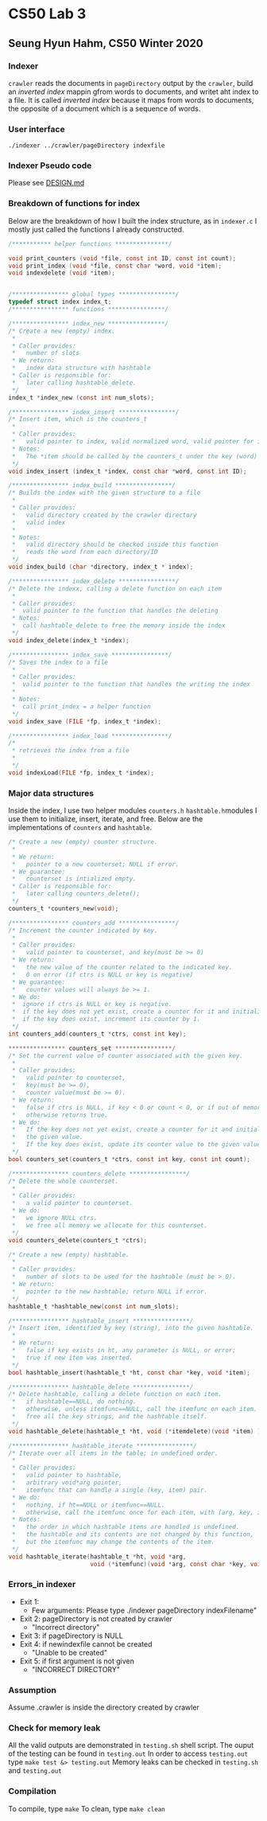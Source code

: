 # CS50 Lab 3
## Seung Hyun Hahm, CS50 Winter 2020

### Indexer
`crawler` reads the documents in `pageDirectory` output by the `crawler`, build an *inverted index* mappin gfrom words to documents, and writet aht index to a file. It is called *inverted index* because it maps from words to documents, the opposite of a document which is a sequence of words. 

### User interface
`./indexer ../crawler/pageDirectory indexfile`

### Indexer Pseudo code
Please see [DESIGN.md]() 

### Breakdown of functions for index
Below are the breakdown of how I built the index structure, as in `indexer.c` I mostly just called the functions I already constructed.

```c
/*********** helper functions ***************/

void print_counters (void *file, const int ID, const int count);
void print_index (void *file, const char *word, void *item);
void indexdelete (void *item);


/**************** global types ****************/
typedef struct index index_t;
/**************** functions ****************/

/**************** index_new ****************/
/* Create a new (empty) index.
 *
 * Caller provides:
 *   number of slots
 * We return:
 *   index data structure with hashtable
 * Caller is responsible for:
 *   later calling hashtable_delete.
 */
index_t *index_new (const int num_slots);

/**************** index_insert ****************/
/* Insert item, which is the counters_t
 *
 * Caller provides:
 *   valid pointer to index, valid normalized word, valid pointer for item.
 * Notes:
 *   The *item should be called by the counters_t under the key (word)  
 */
void index_insert (index_t *index, const char *word, const int ID);

/**************** index_build ****************/
/* Builds the index with the given structure to a file
 *
 * Caller provides:
 *   valid directory created by the crawler directory
 *   valid index 
 *
 * Notes:
 *   valid directory should be checked inside this function
 *   reads the word from each directory/ID
 */
void index_build (char *directory, index_t * index);

/**************** index_delete ****************/
/* Delete the indexx, calling a delete function on each item 
 *
 * Caller provides:
 *  valid pointer to the function that handles the deleting
 * Notes:
 *  call hashtable_delete to free the memory inside the index 
 */
void index_delete(index_t *index);

/**************** index_save ****************/
/* Saves the index to a file 
 * 
 * Caller provides:
 *  valid pointer to the function that handles the writing the index
 * 
 * Notes:
 *  call print_index = a helper function 
 */
void index_save (FILE *fp, index_t *index);

/**************** index_load ****************/
/* 
 * retrieves the index from a file 
 * 
 */
void indexLoad(FILE *fp, index_t *index);

```

### Major data structures

Inside the index, I use two helper modules
`counters.h` `hashtable.h`modules
I use them to initialize, insert, iterate, and free.
Below are the implementations of `counters` and `hashtable`.

```c
/* Create a new (empty) counter structure.
 *
 * We return:
 *   pointer to a new counterset; NULL if error. 
 * We guarantee:
 *   counterset is intialized empty.
 * Caller is responsible for:
 *   later calling counters_delete();
 */
counters_t *counters_new(void);

/**************** counters_add ****************/
/* Increment the counter indicated by key.
 * 
 * Caller provides:
 *   valid pointer to counterset, and key(must be >= 0)
 * We return:
 *   the new value of the counter related to the indicated key.
 *   0 on error (if ctrs is NULL or key is negative)
 * We guarantee:
 *   counter values will always be >= 1.
 * We do:
 *  ignore if ctrs is NULL or key is negative.
 *  if the key does not yet exist, create a counter for it and initialize to 1.
 *  if the key does exist, increment its counter by 1.
 */
int counters_add(counters_t *ctrs, const int key);

**************** counters_set ****************/
/* Set the current value of counter associated with the given key.
 *
 * Caller provides:
 *   valid pointer to counterset, 
 *   key(must be >= 0), 
 *   counter value(must be >= 0).
 * We return:
 *   false if ctrs is NULL, if key < 0 or count < 0, or if out of memory.
 *   otherwise returns true.
 * We do:
 *   If the key does not yet exist, create a counter for it and initialize to
 *   the given value. 
 *   If the key does exist, update its counter value to the given value.
 */
bool counters_set(counters_t *ctrs, const int key, const int count);

/**************** counters_delete ****************/
/* Delete the whole counterset.
 *
 * Caller provides:
 *   a valid pointer to counterset.
 * We do:
 *   we ignore NULL ctrs.
 *   we free all memory we allocate for this counterset.
 */
void counters_delete(counters_t *ctrs);

/* Create a new (empty) hashtable.
 *
 * Caller provides:
 *   number of slots to be used for the hashtable (must be > 0).
 * We return:
 *   pointer to the new hashtable; return NULL if error.
 */
hashtable_t *hashtable_new(const int num_slots);

/**************** hashtable_insert ****************/
/* Insert item, identified by key (string), into the given hashtable.
 *
 * We return:
 *   false if key exists in ht, any parameter is NULL, or error;
 *   true if new item was inserted.
 */
bool hashtable_insert(hashtable_t *ht, const char *key, void *item);

/**************** hashtable_delete ****************/
/* Delete hashtable, calling a delete function on each item.
 *   if hashtable==NULL, do nothing.
 *   otherwise, unless itemfunc==NULL, call the itemfunc on each item.
 *   free all the key strings, and the hashtable itself.
 */
void hashtable_delete(hashtable_t *ht, void (*itemdelete)(void *item) );

/**************** hashtable_iterate ****************/
/* Iterate over all items in the table; in undefined order.
 *
 * Caller provides:
 *   valid pointer to hashtable, 
 *   arbitrary void*arg pointer,
 *   itemfunc that can handle a single (key, item) pair.
 * We do:
 *   nothing, if ht==NULL or itemfunc==NULL.
 *   otherwise, call the itemfunc once for each item, with (arg, key, item).
 * Notes:
 *   the order in which hashtable items are handled is undefined.
 *   the hashtable and its contents are not changed by this function,
 *   but the itemfunc may change the contents of the item.
 */
void hashtable_iterate(hashtable_t *ht, void *arg,
                       void (*itemfunc)(void *arg, const char *key, void *item) );

```

### Errors_in indexer
* Exit 1: 
	* Few arguments: Please type ./indexer pageDirectory indexFilename"
* Exit 2: pageDirectory is not created by crawler 
	* "Incorrect directory"
* Exit 3: if pageDirectory is NULL
* Exit 4: if newindexfile cannot be created 
	* "Unable to be created"
* Exit 5: if first argument is not given 
	* "INCORRECT DIRECTORY"

### Assumption
Assume .crawler is inside the directory created by crawler 

### Check for memory leak 
All the valid outputs are demonstrated in 
`testing.sh` shell script. 
The ouput of the testing can be found in `testing.out` 
In order to access `testing.out` type `make test &> testing.out`
Memory leaks can be checked in `testing.sh` and `testing.out`


### Compilation

To compile, type `make` 
To clean, type `make clean`



